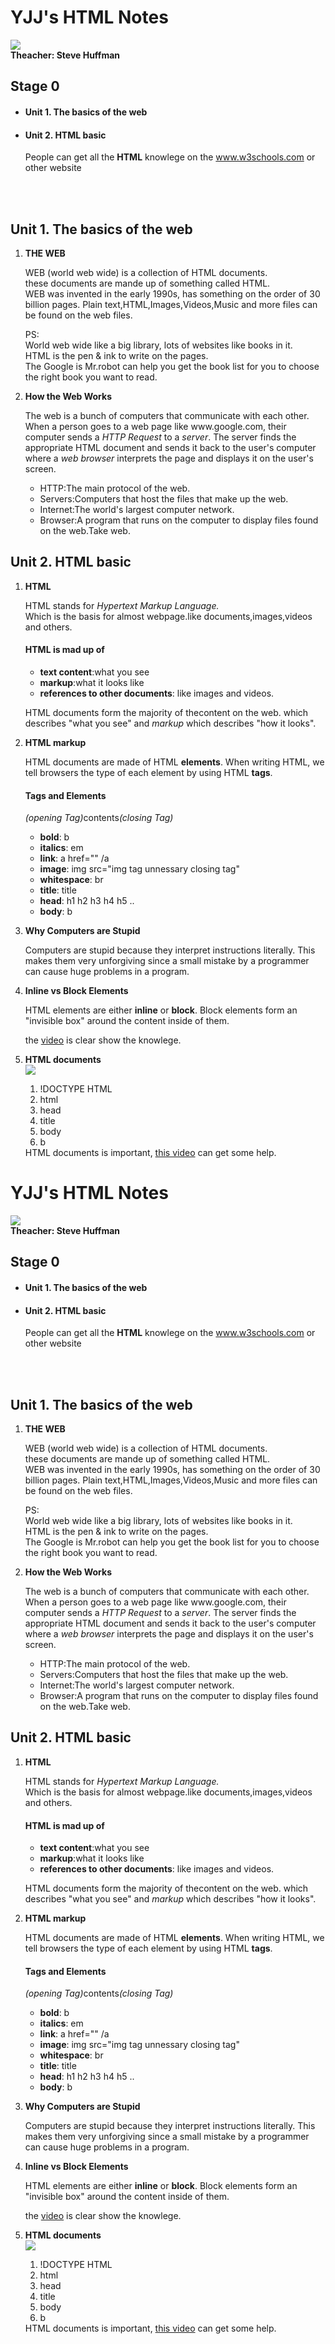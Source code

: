 <!DOCTYPE HTML>
<html>
<head>
<title>Yujunjie's Nanodegree Notes</title>
</head>

<h1>YJJ's HTML Notes</h1>
<img src="https://lh3.googleusercontent.com/RlaCAffjqfgJOys6ytvwu54yL36fs7kEdkP7-Ez0oW6KM3OkjZ6msEfHOixSgsYQyOzPGCwdKQUjupZB1jc=s0#w=80&h=80">
  <br><b>Theacher: Steve Huffman</b>
<p>
<h2>Stage 0</h2>
<ul>
<li><h4>Unit 1. The basics of the web </h4></li>
<li><h4>Unit 2. HTML basic </h4></li>
<p>People can get all the <b>HTML</b> knowlege on the <a href="www.w3schools.com">www.w3schools.com</a> or other website</p>
</ul>
<br>
<br>
<h2>Unit 1. The basics of the web</h2>
</p>

<ol>
<li><b>THE WEB</b></li>
<p>WEB (world web wide) is a collection
  of HTML documents.<br>these documents are
  mande up of something called HTML.<br>
WEB was invented in the early 1990s,
has something on the order of 30 billion pages.
Plain text,HTML,Images,Videos,Music and more files
 can be found on the web files.
</p>


<p>PS:
  <br> World web wide like a big library,
lots of websites like books in it.<br>
HTML is the pen & ink to write on the pages.<br>
The Google is Mr.robot can help you
get the book list for you to choose the right book you want to read.
</p>


<li><b>How the Web Works</b></li>
<p>The web is a bunch of computers that communicate
  with each other. When a person goes to a web
  page like www.google.com, their computer sends
  a <em>HTTP Request</em> to a <em>server</em>. The
  server finds the appropriate HTML document and sends
  it back to the user's computer where a <em>web browser</em>
  interprets the page and displays it on the user's screen.
<ul>
<li>HTTP:The main protocol of the web.</li>
<li>Servers:Computers that host the files that make up the web.</li>
<li>Internet:The world's largest computer network.</li>
<li>Browser:A program that runs on the computer to display files found on the web.Take web.</li>
</ul>

</p>
</ol>
</p>
<h2>Unit 2. HTML basic</h2>
<ol>
  <li><b>HTML</b></li>
    <p>HTML stands for <em>Hypertext Markup Language.</em> <br>
    Which is the basis for almost webpage.like
  documents,images,videos and others.</p>
  <h4>HTML is mad up of </h4>
    <ul>
<li><b>text content</b>:what you see</li>
<li><b>markup</b>:what it looks like</li>
<li><b>references to other documents</b>: like images and videos.</li>
    </ul>
<p>  HTML documents form the majority of thecontent on the web.
  which describes "what you see"
  and <em>markup</em> which describes "how it looks".
</p>

<li><b>HTML markup</b></li>
<p>HTML documents are made of HTML <b>elements</b>. When
  writing HTML, we tell browsers the type of each element by using HTML <b>tags</b>.
<br>
  <h4>Tags and Elements</h4>
  <em>(opening Tag)</em>contents<em>(closing Tag)</em>
  <ul>
<li> <b>bold</b>: b </li>
<li> <b>italics</b>: em </li>
<li> <b>link</b>: a href="" /a  </li>
<li> <b>image</b>: img src="img tag unnessary closing tag"  </li>
<li> <b>whitespace</b>: br </li>
<li> <b>title</b>: title </li>
<li> <b>head</b>: h1 h2 h3 h4 h5 .. </li>
<li> <b>body</b>: b </li>
  </ul>
</p>

<li><b>Why Computers are Stupid</b></li>
<p>Computers are stupid because they interpret instructions
  literally. This makes them very unforgiving since a
  small mistake by a programmer can cause huge problems
  in a program.
</p>

<li><b>Inline vs Block Elements</b></li>
<p>HTML elements are either <b>inline</b> or <b>block</b>. Block
  elements form an "invisible box" around the content inside of
  them.

  the <a href = "https://www.udacity.com/course/viewer#!/c-nd000/l-3873828673/m-48723444">video</a> is clear show the knowlege.
<li><b>HTML documents</b></li>
<img src="https://lh3.googleusercontent.com/G2HYGHCzpf_m4x0ha2A-CCcMED8iAwAXn8DXNhr3udO7SViylh_1g0eJmUk702abXEWwfFBmm_mqthC9-Q=s0#w=1474&h=1066">

<ol>
<li>!DOCTYPE HTML</li>
<li>html</li>
<li>head</li>
<li>title</li>
<li>body</li>
<li>b</li>
</ol>
HTML documents is important, <a href = "https://classroom.udacity.com/nanodegrees/nd000/parts/0001345401/modules/385165862675460/lessons/3873828673/concepts/487480250923">this video</a> can get some help.
</p>
</ol>
</html>
<!DOCTYPE HTML>
<html>
<head>
<title>Yujunjie's Nanodegree Notes</title>
</head>

<h1>YJJ's HTML Notes</h1>
<img src="https://lh3.googleusercontent.com/RlaCAffjqfgJOys6ytvwu54yL36fs7kEdkP7-Ez0oW6KM3OkjZ6msEfHOixSgsYQyOzPGCwdKQUjupZB1jc=s0#w=80&h=80">
  <br><b>Theacher: Steve Huffman</b>
<p>
<h2>Stage 0</h2>
<ul>
<li><h4>Unit 1. The basics of the web </h4></li>
<li><h4>Unit 2. HTML basic </h4></li>
<p>People can get all the <b>HTML</b> knowlege on the <a href="www.w3schools.com">www.w3schools.com</a> or other website</p>
</ul>
<br>
<br>
<h2>Unit 1. The basics of the web</h2>
</p>

<ol>
<li><b>THE WEB</b></li>
<p>WEB (world web wide) is a collection
  of HTML documents.<br>these documents are
  mande up of something called HTML.<br>
WEB was invented in the early 1990s,
has something on the order of 30 billion pages.
Plain text,HTML,Images,Videos,Music and more files
 can be found on the web files.
</p>


<p>PS:
  <br> World web wide like a big library,
lots of websites like books in it.<br>
HTML is the pen & ink to write on the pages.<br>
The Google is Mr.robot can help you
get the book list for you to choose the right book you want to read.
</p>


<li><b>How the Web Works</b></li>
<p>The web is a bunch of computers that communicate
  with each other. When a person goes to a web
  page like www.google.com, their computer sends
  a <em>HTTP Request</em> to a <em>server</em>. The
  server finds the appropriate HTML document and sends
  it back to the user's computer where a <em>web browser</em>
  interprets the page and displays it on the user's screen.
<ul>
<li>HTTP:The main protocol of the web.</li>
<li>Servers:Computers that host the files that make up the web.</li>
<li>Internet:The world's largest computer network.</li>
<li>Browser:A program that runs on the computer to display files found on the web.Take web.</li>
</ul>

</p>
</ol>
</p>
<h2>Unit 2. HTML basic</h2>
<ol>
  <li><b>HTML</b></li>
    <p>HTML stands for <em>Hypertext Markup Language.</em> <br>
    Which is the basis for almost webpage.like
  documents,images,videos and others.</p>
  <h4>HTML is mad up of </h4>
    <ul>
<li><b>text content</b>:what you see</li>
<li><b>markup</b>:what it looks like</li>
<li><b>references to other documents</b>: like images and videos.</li>
    </ul>
<p>  HTML documents form the majority of thecontent on the web.
  which describes "what you see"
  and <em>markup</em> which describes "how it looks".
</p>

<li><b>HTML markup</b></li>
<p>HTML documents are made of HTML <b>elements</b>. When
  writing HTML, we tell browsers the type of each element by using HTML <b>tags</b>.
<br>
  <h4>Tags and Elements</h4>
  <em>(opening Tag)</em>contents<em>(closing Tag)</em>
  <ul>
<li> <b>bold</b>: b </li>
<li> <b>italics</b>: em </li>
<li> <b>link</b>: a href="" /a  </li>
<li> <b>image</b>: img src="img tag unnessary closing tag"  </li>
<li> <b>whitespace</b>: br </li>
<li> <b>title</b>: title </li>
<li> <b>head</b>: h1 h2 h3 h4 h5 .. </li>
<li> <b>body</b>: b </li>
  </ul>
</p>

<li><b>Why Computers are Stupid</b></li>
<p>Computers are stupid because they interpret instructions
  literally. This makes them very unforgiving since a
  small mistake by a programmer can cause huge problems
  in a program.
</p>

<li><b>Inline vs Block Elements</b></li>
<p>HTML elements are either <b>inline</b> or <b>block</b>. Block
  elements form an "invisible box" around the content inside of
  them.

  the <a href = "https://www.udacity.com/course/viewer#!/c-nd000/l-3873828673/m-48723444">video</a> is clear show the knowlege.
<li><b>HTML documents</b></li>
<img src="https://lh3.googleusercontent.com/G2HYGHCzpf_m4x0ha2A-CCcMED8iAwAXn8DXNhr3udO7SViylh_1g0eJmUk702abXEWwfFBmm_mqthC9-Q=s0#w=1474&h=1066">

<ol>
<li>!DOCTYPE HTML</li>
<li>html</li>
<li>head</li>
<li>title</li>
<li>body</li>
<li>b</li>
</ol>
HTML documents is important, <a href = "https://classroom.udacity.com/nanodegrees/nd000/parts/0001345401/modules/385165862675460/lessons/3873828673/concepts/487480250923">this video</a> can get some help.
</p>
</ol>
</html>
